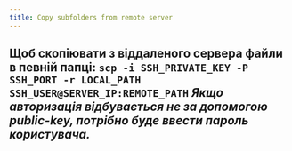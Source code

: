 ```yaml
---
title: Copy subfolders from remote server
---
```


**Щоб скопіювати з віддаленого сервера файли в певній папці:**
`scp -i SSH_PRIVATE_KEY -P SSH_PORT -r LOCAL_PATH SSH_USER@SERVER_IP:REMOTE_PATH`
_Якщо авторизація відбувається не за допомогою public-key, потрібно буде ввести пароль користувача._
-----
